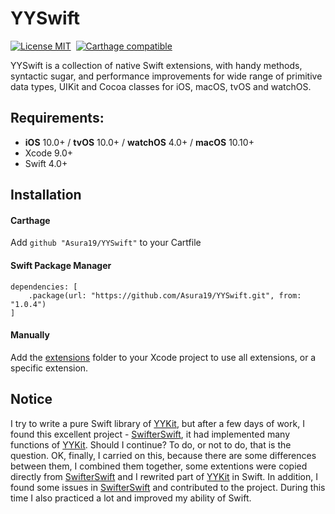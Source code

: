 # YYSwift

[![License MIT](https://img.shields.io/badge/license-MIT-green.svg?style=flat)](https://raw.githubusercontent.com/Asura19/YYSwift/master/LICENSE)&nbsp;
[![Carthage compatible](https://img.shields.io/badge/Carthage-compatible-4BC51D.svg?style=flat)](https://github.com/Carthage/Carthage)&nbsp;


YYSwift is a collection of native Swift extensions, with handy methods, syntactic sugar, and performance improvements for wide range of primitive data types, UIKit and Cocoa classes for iOS, macOS, tvOS and watchOS.

## Requirements:
- **iOS** 10.0+ / **tvOS** 10.0+ / **watchOS** 4.0+ / **macOS** 10.10+
- Xcode 9.0+
- Swift 4.0+

## Installation
#### Carthage
Add ```github "Asura19/YYSwift"``` to your Cartfile
#### Swift Package Manager
```
dependencies: [
    .package(url: "https://github.com/Asura19/YYSwift.git", from: "1.0.4")
]
```
#### Manually
Add the <a href="https://github.com/Asura19/YYSwift/tree/master/Sources">extensions</a> folder to your Xcode project to use all extensions, or a specific extension.

## Notice
I try to write a pure Swift library of [YYKit](https://github.com/ibireme/YYKit), but after a few days of work, I found this excellent project - [SwifterSwift](https://github.com/SwifterSwift/swifterSwift), it had implemented many functions of [YYKit](https://github.com/ibireme/YYKit). Should I continue? To do, or not to do, that is the question. OK, finally, I carried on this, because there are some differences between them, I combined them together, some extentions were copied directly from [SwifterSwift](https://github.com/SwifterSwift/swifterSwift) and I rewrited part of [YYKit](https://github.com/ibireme/YYKit) in Swift. In addition, I found some issues in [SwifterSwift](https://github.com/SwifterSwift/swifterSwift) and contributed to the project. During this time I also practiced a lot and improved my ability of Swift.


